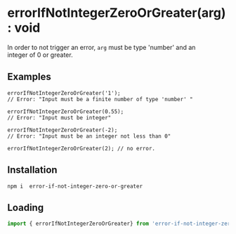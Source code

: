 # errorIfNotIntegerZeroOrGreater(arg): void

In order to not trigger an error, `arg` must be type 'number' and an  
integer of 0 or greater.

## Examples
```
errorIfNotIntegerZeroOrGreater('1');
// Error: "Input must be a finite number of type 'number' "

errorIfNotIntegerZeroOrGreater(0.55);
// Error: "Input must be integer"

errorIfNotIntegerZeroOrGreater(-2);
// Error: "Input must be an integer not less than 0"

errorIfNotIntegerZeroOrGreater(2); // no error.
```


## Installation
`npm i  error-if-not-integer-zero-or-greater`

## Loading
```js
import { errorIfNotIntegerZeroOrGreater} from 'error-if-not-integer-zero-or-greater';
```
